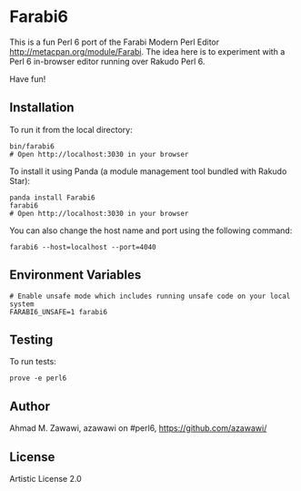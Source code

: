 Farabi6
=======

This is a fun Perl 6 port of the Farabi Modern Perl Editor http://metacpan.org/module/Farabi.
The idea here is to experiment with a Perl 6 in-browser editor running over Rakudo Perl 6. 

Have fun!

## Installation

To run it from the local directory:

    bin/farabi6
    # Open http://localhost:3030 in your browser

To install it using Panda (a module management tool bundled with Rakudo Star):

    panda install Farabi6
    farabi6
    # Open http://localhost:3030 in your browser

You can also change the host name and port using the following command:

    farabi6 --host=localhost --port=4040

## Environment Variables

	# Enable unsafe mode which includes running unsafe code on your local system
	FARABI6_UNSAFE=1 farabi6

## Testing

To run tests:

    prove -e perl6

## Author

Ahmad M. Zawawi, azawawi on #perl6, https://github.com/azawawi/

## License

Artistic License 2.0
